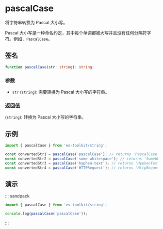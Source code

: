 # pascalCase

将字符串转换为 Pascal 大小写。

Pascal 大小写是一种命名约定，其中每个单词都被大写并且没有任何分隔符字符。例如，`PascalCase`。

## 签名

```typescript
function pascalCase(str: string): string;
```

### 参数

- `str` (`string`): 需要转换为 Pascal 大小写的字符串。

### 返回值

(`string`): 转换为 Pascal 大小写的字符串。

## 示例

```typescript
import { pascalCase } from 'es-toolkit/string';

const convertedStr1 = pascalCase('pascalCase'); // returns 'PascalCase'
const convertedStr2 = pascalCase('some whitespace'); // returns 'SomeWhitespace'
const convertedStr3 = pascalCase('hyphen-text'); // returns 'HyphenText'
const convertedStr4 = pascalCase('HTTPRequest'); // returns 'HttpRequest'
```

## 演示

::: sandpack

```ts index.ts
import { pascalCase } from 'es-toolkit/string';

console.log(pascalCase('pascalCase'));
```

:::
